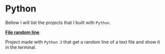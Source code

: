 # Python

Bellow I will list the projects that I built with `Python`.

[**File random line**](https://github.com/arielalvesdutra/file-random-line).

Project made with `Python 3` that get a random line of a text file and show it in the terminal.
